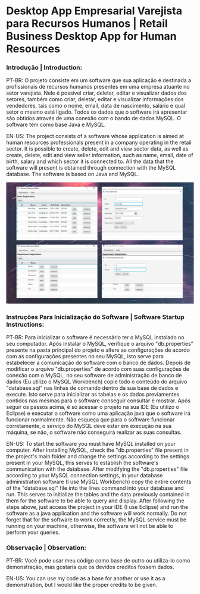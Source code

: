 # Desktop App Empresarial Varejista para Recursos Humanos | Retail Business Desktop App for Human Resources

### Introdução | Introduction:

PT-BR: O projeto consiste em um software que sua aplicação é destinada a profissionais de recursos humanos presentes em uma empresa atuante no setor varejista. Nele é possivel criar, deletar, editar e visualizar dados dos setores, também como criar, deletar, editar e visualizar informações dos vendedores, tais como o nome, email, data de nascimento, salário e qual setor o mesmo está ligado. Todos os dados que o software irá apresentar são obtidos através de uma conexão com o bando de dados MySQL. O software tem como base Java e MySQL.

EN-US: The project consists of a software whose application is aimed at human resources professionals present in a company operating in the retail sector. It is possible to create, delete, edit and view sector data, as well as create, delete, edit and view seller information, such as name, email, date of birth, salary and which sector it is connected to. All the data that the software will present is obtained through connection with the MySQL database. The software is based on Java and MySQL.

<div>
<img src="https://github.com/GuilhermeOSCP/empresaDB-java/blob/master/aba.jpg">
</div>

### Instruções Para Inicialização do Software | Software Startup Instructions:

PT-BR: Para inicializar o software é necessário ter o MySQL instalado no seu computador. Após instalar o MySQL, verifique o arquivo "db.properties" presente na pasta principal do projeto e altere as configurações de acordo com as configurações presentes no seu MySQL, isto serve para estabelecer a comunicação do software com o banco de dados. Depois de modificar o arquivo "db.properties"  de acordo com suas configurações de conexão com o MySQL, no seu software de administração de banco de dados (Eu utilizo o MySQL Workbench) copie todo o conteúdo do arquivo "database.sql" nas linhas de comando dentro da sua base de dados e execute. Isto serve para inicializar as tabelas e os dados previamentes contidos nas mesmas para o software conseguir consultar e mostrar. Após seguir os passos acima, é só acessar o projeto na sua IDE (Eu utilizo o Eclipse) e executar o software como uma aplicação java que o software irá funcionar normalmente. Não esqueça que para o software funcionar corretamente,  o serviço do MySQL deve estar em execução na sua máquina, se não, o software não conseguirá realizar as suas consultas.


EN-US: To start the software you must have MySQL installed on your computer. After installing MySQL, check the "db.properties" file present in the project's main folder and change the settings according to the settings present in your MySQL, this serves to establish the software's communication with the database. After modifying the "db.properties" file according to your MySQL connection settings, in your database administration software (I use MySQL Workbench) copy the entire contents of the "database.sql" file into the lines command into your database and run. This serves to initialize the tables and the data previously contained in them for the software to be able to query and display. After following the steps above, just access the project in your IDE (I use Eclipse) and run the software as a java application and the software will work normally. Do not forget that for the software to work correctly, the MySQL service must be running on your machine, otherwise, the software will not be able to perform your queries.


### Observação | Observation:

PT-BR: Você pode usar meu código como base de outro ou utiliza-lo como demonstração, mas gostaria que os devidos creditos fossem dados.

EN-US: You can use my code as a base for another or use it as a demonstration, but I would like the proper credits to be given.
